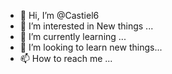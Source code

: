 - 👋 Hi, I’m @Castiel6
- 👀 I’m interested in New things ...
- 🌱 I’m currently learning ...
- 💞️ I’m looking to learn new things...
- 📫 How to reach me ...

<!---
Castiel6/Castiel6 is a ✨ special ✨ repository because its `README.md` (this file) appears on your GitHub profile.
You can click the Preview link to take a look at your changes.
--->

